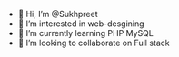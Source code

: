 - 👋 Hi, I’m @Sukhpreet 
- 👀 I’m interested in web-desgining 
- 🌱 I’m currently learning PHP MySQL 
- 💞️ I’m looking to collaborate on Full stack 


<!---
Spreet123/Spreet123 is a ✨ special ✨ repository because its `README.md` (this file) appears on your GitHub profile.
You can click the Preview link to take a look at your changes.
--->

